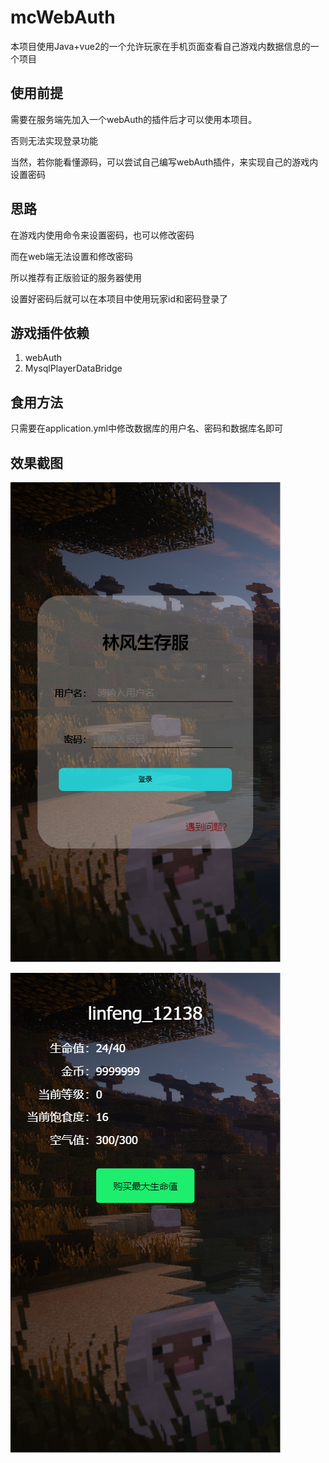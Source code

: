 # mcWebAuth

本项目使用Java+vue2的一个允许玩家在手机页面查看自己游戏内数据信息的一个项目

## 使用前提

需要在服务端先加入一个webAuth的插件后才可以使用本项目。

否则无法实现登录功能

当然，若你能看懂源码，可以尝试自己编写webAuth插件，来实现自己的游戏内设置密码



## 思路

在游戏内使用命令来设置密码，也可以修改密码

而在web端无法设置和修改密码

所以推荐有正版验证的服务器使用

设置好密码后就可以在本项目中使用玩家id和密码登录了



## 游戏插件依赖

1. webAuth
2. MysqlPlayerDataBridge



## 食用方法

只需要在application.yml中修改数据库的用户名、密码和数据库名即可



## 效果截图

![image-20240203102947142](images/image-20240203102947142.png)

![image-20240203103018685](images/image-20240203103018685.png)

